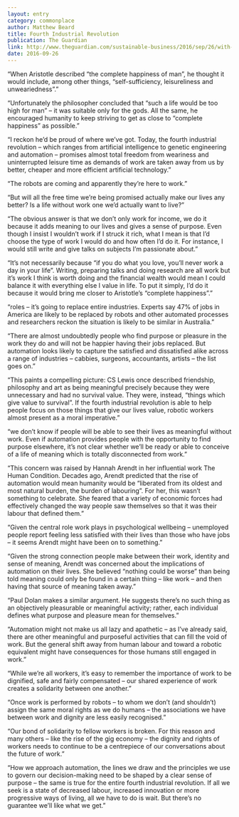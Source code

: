 ```yaml
---
layout: entry
category: commonplace
author: Matthew Beard
title: Fourth Industrial Revolution
publication: The Guardian
link: http://www.theguardian.com/sustainable-business/2016/sep/26/with-robots-is-a-life-without-work-one-wed-want-to-live
date: 2016-09-26
---
```


“When Aristotle described “the complete happiness of man”, he thought it would include, among other things, “self-sufficiency, leisureliness and unweariedness”.”

“Unfortunately the philosopher concluded that “such a life would be too high for man” – it was suitable only for the gods. All the same, he encouraged humanity to keep striving to get as close to “complete happiness” as possible.”

“I reckon he’d be proud of where we’ve got. Today, the fourth industrial revolution – which ranges from artificial intelligence to genetic engineering and automation – promises almost total freedom from weariness and uninterrupted leisure time as demands of work are taken away from us by better, cheaper and more efficient artificial technology.”

“The robots are coming and apparently they’re here to work.”

“But will all the free time we’re being promised actually make our lives any better? Is a life without work one we’d actually want to live?”

“The obvious answer is that we don’t only work for income, we do it because it adds meaning to our lives and gives a sense of purpose. Even though I insist I wouldn’t work if I struck it rich, what I mean is that I’d choose the type of work I would do and how often I’d do it. For instance, I would still write and give talks on subjects I’m passionate about.”

“It’s not necessarily because “if you do what you love, you’ll never work a day in your life”. Writing, preparing talks and doing research are all work but it’s work I think is worth doing and the financial wealth would mean I could balance it with everything else I value in life. To put it simply, I’d do it because it would bring me closer to Aristotle’s “complete happiness”.”

“roles – it’s going to replace entire industries. Experts say 47% of jobs in America are likely to be replaced by robots and other automated processes and researchers reckon the situation is likely to be similar in Australia.”

“There are almost undoubtedly people who find purpose or pleasure in the work they do and will not be happier having their jobs replaced. But automation looks likely to capture the satisfied and dissatisfied alike across a range of industries – cabbies, surgeons, accountants, artists – the list goes on.”

“This paints a compelling picture: CS Lewis once described friendship, philosophy and art as being meaningful precisely because they were unnecessary and had no survival value. They were, instead, “things which give value to survival”. If the fourth industrial revolution is able to help people focus on those things that give our lives value, robotic workers almost present as a moral imperative.”

“we don’t know if people will be able to see their lives as meaningful without work. Even if automation provides people with the opportunity to find purpose elsewhere, it’s not clear whether we’ll be ready or able to conceive of a life of meaning which is totally disconnected from work.”

“This concern was raised by Hannah Arendt in her influential work The Human Condition. Decades ago, Arendt predicted that the rise of automation would mean humanity would be “liberated from its oldest and most natural burden, the burden of labouring”. For her, this wasn’t something to celebrate. She feared that a variety of economic forces had effectively changed the way people saw themselves so that it was their labour that defined them.”

“Given the central role work plays in psychological wellbeing – unemployed people report feeling less satisfied with their lives than those who have jobs – it seems Arendt might have been on to something.”

“Given the strong connection people make between their work, identity and sense of meaning, Arendt was concerned about the implications of automation on their lives. She believed “nothing could be worse” than being told meaning could only be found in a certain thing – like work – and then having that source of meaning taken away.”

“Paul Dolan makes a similar argument. He suggests there’s no such thing as an objectively pleasurable or meaningful activity; rather, each individual defines what purpose and pleasure mean for themselves.”

“Automation might not make us all lazy and apathetic – as I’ve already said, there are other meaningful and purposeful activities that can fill the void of work. But the general shift away from human labour and toward a robotic equivalent might have consequences for those humans still engaged in work.”

“While we’re all workers, it’s easy to remember the importance of work to be dignified, safe and fairly compensated – our shared experience of work creates a solidarity between one another.”

“Once work is performed by robots – to whom we don’t (and shouldn’t) assign the same moral rights as we do humans – the associations we have between work and dignity are less easily recognised.”

“Our bond of solidarity to fellow workers is broken. For this reason and many others – like the rise of the gig economy – the dignity and rights of workers needs to continue to be a centrepiece of our conversations about the future of work.”

“How we approach automation, the lines we draw and the principles we use to govern our decision-making need to be shaped by a clear sense of purpose – the same is true for the entire fourth industrial revolution. If all we seek is a state of decreased labour, increased innovation or more progressive ways of living, all we have to do is wait. But there’s no guarantee we’ll like what we get.”

